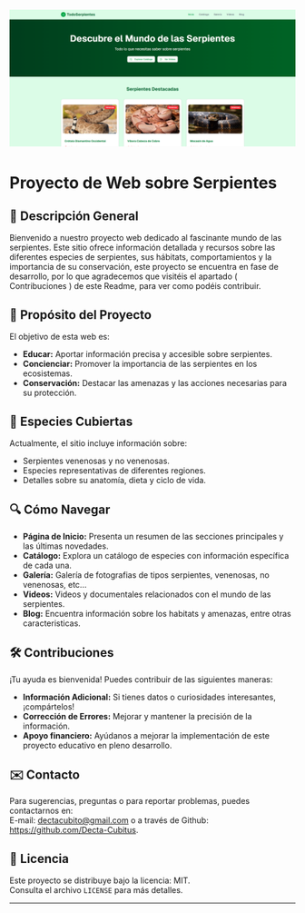 # ![Logo Snake-Catalog](https://github.com/Decta-Cubitus/snake-catalog/blob/main/Snake2.png)

# Proyecto de Web sobre Serpientes

## 📝 Descripción General
Bienvenido a nuestro proyecto web dedicado al fascinante mundo de las serpientes. Este sitio ofrece información detallada y recursos sobre las diferentes especies de serpientes, sus hábitats, comportamientos y la importancia de su conservación, este proyecto se encuentra en fase de desarrollo, por lo que agradecemos que visitéis el apartado ( Contribuciones ) de este Readme, para ver como podéis contribuir.

## 🎯 Propósito del Proyecto
El objetivo de esta web es:
*   **Educar:** Aportar información precisa y accesible sobre serpientes.
*   **Concienciar:** Promover la importancia de las serpientes en los ecosistemas.
*   **Conservación:** Destacar las amenazas y las acciones necesarias para su protección.

## 🐍 Especies Cubiertas
Actualmente, el sitio incluye información sobre:
*   Serpientes venenosas y no venenosas.
*   Especies representativas de diferentes regiones.
*   Detalles sobre su anatomía, dieta y ciclo de vida.

## 🔍 Cómo Navegar
*   **Página de Inicio:** Presenta un resumen de las secciones principales y las últimas novedades.
*   **Catálogo:** Explora un catálogo de especies con información específica de cada una.
*   **Galería:** Galería de fotografias de tipos serpientes, venenosas, no venenosas, etc...
*   **Videos:** Videos y documentales relacionados con el mundo de las serpientes.
*   **Blog:** Encuentra información sobre los habitats y amenazas, entre otras caracteristicas.

## 🛠️ Contribuciones
¡Tu ayuda es bienvenida! Puedes contribuir de las siguientes maneras:
*   **Información Adicional:** Si tienes datos o curiosidades interesantes, ¡compártelos!
*   **Corrección de Errores:** Mejorar y mantener la precisión de la información.
*   **Apoyo financiero:** Ayúdanos a mejorar la implementación de este proyecto educativo en pleno desarrollo.

## ✉️ Contacto
Para sugerencias, preguntas o para reportar problemas, puedes contactarnos en:<br>
E-mail: dectacubito@gmail.com o a través de Github: https://github.com/Decta-Cubitus.

## 📜 Licencia
Este proyecto se distribuye bajo la licencia: MIT.<br> Consulta el archivo `LICENSE` para más detalles.

---

